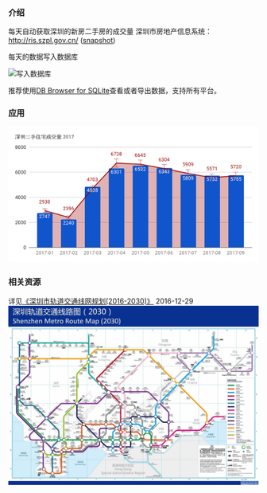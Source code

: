 ### 介绍
每天自动获取深圳的新房二手房的成交量
深圳市房地产信息系统：http://ris.szpl.gov.cn/ ([snapshot])

每天的数据写入数据库

![写入数据库](resource/pic1.PNG "Hello")

推荐使用[DB Browser for SQLite](http://sqlitebrowser.org/)查看或者导出数据，支持所有平台。


### 应用

![2017](resource/2017.png "2017")


### 相关资源
详见[《深圳市轨道交通线网规划(2016-2030)》](http://www.szpl.gov.cn/xxgk/tzgg/csghgg/201612/t20161228_349192.htm) 2016-12-29	
![train2016](https://raw.githubusercontent.com/alvinx31/house/master/resource/train2016-2030.jpg "点击看大图")


[snapshot]: http://www.30daydo.com/uploads/article/20161012/a174e3e3ea03c9c2f275c2c05ea83dd3.PNG
